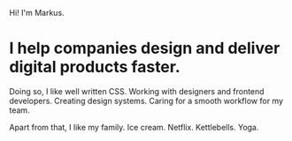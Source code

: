 <p class="standout">Hi! I'm Markus.</p>

# I help companies design and deliver digital products faster.

Doing so, I like well written CSS. Working with designers and frontend developers. Creating design systems. Caring for a smooth workflow for my team.

Apart from that, I like my family. Ice cream. Netflix. Kettlebells. Yoga.
